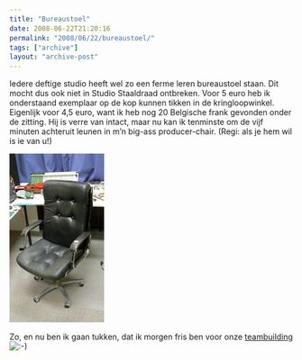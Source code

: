 ```yaml
---
title: "Bureaustoel"
date: 2008-06-22T21:20:16
permalink: "2008/06/22/bureaustoel/"
tags: ["archive"]
layout: "archive-post"
---
```

Iedere deftige studio heeft wel zo een ferme leren bureaustoel staan. Dit mocht dus ook niet in Studio Staaldraad ontbreken. Voor 5 euro heb ik onderstaand exemplaar op de kop kunnen tikken in de kringloopwinkel. Eigenlijk voor 4,5 euro, want ik heb nog 20 Belgische frank gevonden onder de zitting. Hij is verre van intact, maar nu kan ik tenminste om de vijf minuten achteruit leunen in m’n big-ass producer-chair. (Regi: als je hem wil is ie van u!)

[![](/images/blog/2008/06/stoel-168x300.jpg "Bureaustoel")](/images/blog/2008/06/stoel.jpg)

Zo, en nu ben ik gaan tukken, dat ik morgen fris ben voor onze [teambuilding](http://teambuildingec.blogspot.com/ "http://teambuildingec.blogspot.com/") ![:-)](http://www.donebysimon.be/blog/wp-includes/images/smilies/icon_smile.gif)
